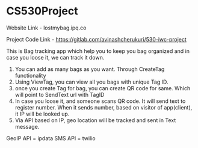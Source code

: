 # CS530Project

Website Link - lostmybag.ipq.co

Project Code Link - https://gitlab.com/avinashcherukuri/530-iwc-project

This is Bag tracking app which help you to keep you bag organized and in case you loose it, we can track it down. 
1. You can add as many bags as you want. Through CreateTag functionality
2. Using ViewTag, you can view all you bags with unique Tag ID.
3. once you create Tag for bag, you can create QR code for same. Which will point to SendText url with TagID
4. In case you loose it, and someone scans QR code. It will send text to register number. When it sends number, based on visitor of app(client), it IP will be looked up.
5. Via API based on IP, geo location will be tracked and sent in Text message.

GeoIP API = ipdata
SMS API = twilio